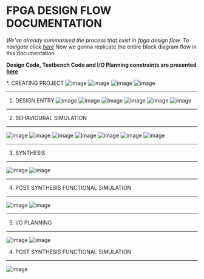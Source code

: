 # FPGA DESIGN FLOW DOCUMENTATION

*We've already summarised the process that exist in fpga design flow. To navigate click [here](fpga_design_flow_chart.md)*
Now we gonna replicate the entire block diagram flow in this documentation

**Design Code, Testbench Code and I/O Planning constraints are presented [here](source_codes.md)**

*. CREATING PROJECT
![image](https://user-images.githubusercontent.com/115934581/219873306-1e6c9431-2853-41e9-977a-2bb6e3c5abf7.png)
![image](https://user-images.githubusercontent.com/115934581/219873375-33f748f5-8a1f-406d-b624-de164bd65ece.png)
![image](https://user-images.githubusercontent.com/115934581/219873786-1109afe9-9381-4ae3-a1d7-ffcfeca3cba8.png)
![image](https://user-images.githubusercontent.com/115934581/219873987-82405059-c5e8-46be-9c04-ebb6ab495dbf.png)

---
1. DESIGN ENTRY
![image](https://user-images.githubusercontent.com/115934581/219874478-5cc1b4e0-5f06-4d34-a45b-76520b9dcc48.png)
![image](https://user-images.githubusercontent.com/115934581/219874754-4ebf44ce-443e-4d9a-a84b-7b13be4c3b00.png)
![image](https://user-images.githubusercontent.com/115934581/219874830-21adaaca-741a-4327-a177-65b574b6c638.png)
![image](https://user-images.githubusercontent.com/115934581/219874987-5e33a938-e70f-479f-9965-d748f0c4a974.png)
![image](https://user-images.githubusercontent.com/115934581/219875174-ec0e2813-00a0-42e8-8d5b-aed57c9ebae3.png)
![image](https://user-images.githubusercontent.com/115934581/219875396-c8792fa0-e9e5-4064-b7f8-47a1bd03fd0d.png)

---
2. BEHAVIOURAL SIMULATION
---
![image](https://user-images.githubusercontent.com/115934581/219876629-86bcd4e3-1827-44aa-8b4b-419cfe97bb18.png)
![image](https://user-images.githubusercontent.com/115934581/219876660-34b2515e-561d-4b39-9ae0-4415908bc26a.png)
![image](https://user-images.githubusercontent.com/115934581/219876736-dd12f760-ac4d-4736-beb7-db3022c0e98e.png)
![image](https://user-images.githubusercontent.com/115934581/219876823-7cd15d45-1b66-4df0-a3f1-c041691931bb.png)
![image](https://user-images.githubusercontent.com/115934581/219876906-feeee01a-8805-42fe-80e4-67d8f281ec5d.png)
![image](https://user-images.githubusercontent.com/115934581/219877017-5806853a-fdf7-45b8-829f-bda39c456f41.png)
![image](https://user-images.githubusercontent.com/115934581/219877132-f392bd4d-b5c3-4b52-92df-0013e4dd5ebc.png)

---
3. SYNTHESIS
---
![image](https://user-images.githubusercontent.com/115934581/219877271-2f5689b2-4ef6-4817-a8c2-6017fd341069.png)
![image](https://user-images.githubusercontent.com/115934581/219878023-0725b032-ba07-4150-91f4-54142f5de1f0.png)

---
4. POST SYNTHESIS FUNCTIONAL SIMULATION
---
![image](https://user-images.githubusercontent.com/115934581/219878658-f55d8a2b-6a8e-4901-a6b2-63ed79c4a926.png)
![image](https://user-images.githubusercontent.com/115934581/219879365-45e73d35-47f4-4584-aebf-1545b5a9c732.png)

---
5. I/O PLANNING
---
![image](https://user-images.githubusercontent.com/115934581/219879928-a4f0f359-2ff7-4f8a-924f-f2c3cb10bf51.png)
![image](https://user-images.githubusercontent.com/115934581/219880032-bf6e8fde-e1e4-4872-b93b-7ef83810a57e.png)

4. POST SYNTHESIS FUNCTIONAL SIMULATION
---
![image](https://user-images.githubusercontent.com/115934581/219880729-9c349b06-a88c-480b-805e-e48b3715e880.png)

